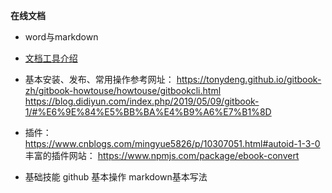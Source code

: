 **在线文档**
+ word与markdown
+ <a href="https://xiayuenice163.github.io/book/source/文档工具介绍.pdf" >文档工具介绍</a>

+ 基本安装、发布、常用操作参考网址：
https://tonydeng.github.io/gitbook-zh/gitbook-howtouse/howtouse/gitbookcli.html
https://blog.didiyun.com/index.php/2019/05/09/gitbook-1/#%E6%9E%84%E5%BB%BA%E4%B9%A6%E7%B1%8D

+ 插件：
https://www.cnblogs.com/mingyue5826/p/10307051.html#autoid-1-3-0
丰富的插件网站：  https://www.npmjs.com/package/ebook-convert

+ 基础技能
github 基本操作
markdown基本写法
